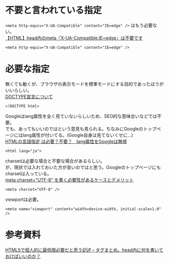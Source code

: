 # 不要と言われている指定

`<meta http-equiv="X-UA-Compatible" content="IE=edge" />` はもう必要ない。  
[【HTML】head内のmeta『X-UA-Compatible:IE=edge』は不要です](https://125naroom.com/web/3507)  

```
<meta http-equiv="X-UA-Compatible" content="IE=edge" />
```

# 必要な指定

無くても動くが、ブラウザの表示モードを標準モードにする目的であったほうがいいらしい。  
[DOCTYPE宣言について](https://qiita.com/akatsuki174/items/16a2189f2845205fcf88)  

```
<!DOCTYPE html>
```

Googleはlang属性を全く見ていないらしいため、SEO的な意味合いなどでは不要。  
でも、あってもいいのではという意見も見られる。ちなみにGoogleのトップページにはlang属性が付いてる。(Google自身は見てないくせに...)  
[HTMLの言語指定 は必要？不要？　lang属性をGoogleは無視](https://schole-otium.com/blog/programming/html/lang-attribute-necessary/)  

```
<html lang="ja">
```

charsetは必要な場合と不要な場合があるらしい。  
が、現状では入れておいた方が良いのではと思う。Googleのトップページにもcharsetは入っている。  
[meta charset="UTF-8" を書く必要性があるケースとデメリット](https://blog.w0s.jp/639)  

```
<meta charset="UTF-8" />
```

viewportは必要。  

```
<meta name="viewport" content="width=device-width, initial-scale=1.0" />
```

# 参考資料

[HTML5で個人的に最低限必要だと思う記述・タグまとめ。head内に何を書いておけばいいのか？](https://wemo.tech/79)  